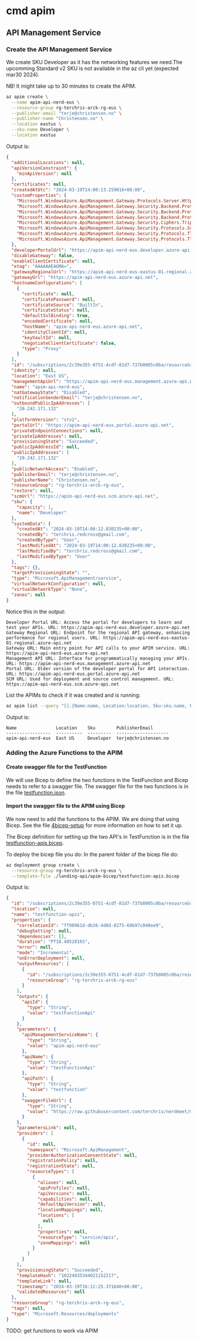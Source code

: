 # cmd apim

## API Management Service

### Create the API Management Service

We create SKU Developer as it has the networking features we need.The upcomming Standard v2 SKU is not available in the az cli yet (expected mar30 2024).

NB! It might take up to 30 minutes to create the APIM.

```bash
az apim create \
  --name apim-api-nerd-eus \
  --resource-group rg-terchris-arck-rg-eus \
  --publisher-email "terje@christensen.no" \
  --publisher-name "Christensen.no" \
  --location eastus \
  --sku-name Developer \
  --location eastus

```

Output is:

```json
{
  "additionalLocations": null,
  "apiVersionConstraint": {
    "minApiVersion": null
  },
  "certificates": null,
  "createdAtUtc": "2024-03-19T14:00:13.259016+00:00",
  "customProperties": {
    "Microsoft.WindowsAzure.ApiManagement.Gateway.Protocols.Server.Http2": "False",
    "Microsoft.WindowsAzure.ApiManagement.Gateway.Security.Backend.Protocols.Ssl30": "False",
    "Microsoft.WindowsAzure.ApiManagement.Gateway.Security.Backend.Protocols.Tls10": "False",
    "Microsoft.WindowsAzure.ApiManagement.Gateway.Security.Backend.Protocols.Tls11": "False",
    "Microsoft.WindowsAzure.ApiManagement.Gateway.Security.Ciphers.TripleDes168": "False",
    "Microsoft.WindowsAzure.ApiManagement.Gateway.Security.Protocols.Ssl30": "False",
    "Microsoft.WindowsAzure.ApiManagement.Gateway.Security.Protocols.Tls10": "False",
    "Microsoft.WindowsAzure.ApiManagement.Gateway.Security.Protocols.Tls11": "False"
  },
  "developerPortalUrl": "https://apim-api-nerd-eus.developer.azure-api.net",
  "disableGateway": false,
  "enableClientCertificate": null,
  "etag": "AAAAAAEAGMA=",
  "gatewayRegionalUrl": "https://apim-api-nerd-eus-eastus-01.regional.azure-api.net",
  "gatewayUrl": "https://apim-api-nerd-eus.azure-api.net",
  "hostnameConfigurations": [
    {
      "certificate": null,
      "certificatePassword": null,
      "certificateSource": "BuiltIn",
      "certificateStatus": null,
      "defaultSslBinding": true,
      "encodedCertificate": null,
      "hostName": "apim-api-nerd-eus.azure-api.net",
      "identityClientId": null,
      "keyVaultId": null,
      "negotiateClientCertificate": false,
      "type": "Proxy"
    }
  ],
  "id": "/subscriptions/2c39e355-0751-4cdf-81d7-737b0005c0ba/resourceGroups/rg-terchris-arck-rg-eus/providers/Microsoft.ApiManagement/service/apim-api-nerd-eus",
  "identity": null,
  "location": "East US",
  "managementApiUrl": "https://apim-api-nerd-eus.management.azure-api.net",
  "name": "apim-api-nerd-eus",
  "natGatewayState": "Disabled",
  "notificationSenderEmail": "terje@christensen.no",
  "outboundPublicIpAddresses": [
    "20.242.171.132"
  ],
  "platformVersion": "stv2",
  "portalUrl": "https://apim-api-nerd-eus.portal.azure-api.net",
  "privateEndpointConnections": null,
  "privateIpAddresses": null,
  "provisioningState": "Succeeded",
  "publicIpAddressId": null,
  "publicIpAddresses": [
    "20.242.171.132"
  ],
  "publicNetworkAccess": "Enabled",
  "publisherEmail": "terje@christensen.no",
  "publisherName": "Christensen.no",
  "resourceGroup": "rg-terchris-arck-rg-eus",
  "restore": null,
  "scmUrl": "https://apim-api-nerd-eus.scm.azure-api.net",
  "sku": {
    "capacity": 1,
    "name": "Developer"
  },
  "systemData": {
    "createdAt": "2024-03-19T14:00:12.830235+00:00",
    "createdBy": "terchris.redcross@gmail.com",
    "createdByType": "User",
    "lastModifiedAt": "2024-03-19T14:00:12.830235+00:00",
    "lastModifiedBy": "terchris.redcross@gmail.com",
    "lastModifiedByType": "User"
  },
  "tags": {},
  "targetProvisioningState": "",
  "type": "Microsoft.ApiManagement/service",
  "virtualNetworkConfiguration": null,
  "virtualNetworkType": "None",
  "zones": null
}
```

Notice this in the output:

```text
Developer Portal URL: Access the portal for developers to learn and test your APIs. URL: https://apim-api-nerd-eus.developer.azure-api.net
Gateway Regional URL: Endpoint for the regional API gateway, enhancing performance for regional users. URL: https://apim-api-nerd-eus-eastus-01.regional.azure-api.net
Gateway URL: Main entry point for API calls to your APIM service. URL: https://apim-api-nerd-eus.azure-api.net
Management API URL: Interface for programmatically managing your APIs. URL: https://apim-api-nerd-eus.management.azure-api.net
Portal URL: Older version of the developer portal for API interaction. URL: https://apim-api-nerd-eus.portal.azure-api.net
SCM URL: Used for deployment and source control management. URL: https://apim-api-nerd-eus.scm.azure-api.net
```

List the APIMs to check if it was created and is running:

```bash
az apim list --query "[].{Name:name, Location:location, Sku:sku.name, PublisherEmail:publisherEmail}" -o table
```

Output is:

```text
Name               Location    Sku        PublisherEmail
-----------------  ----------  ---------  --------------------
apim-api-nerd-eus  East US     Developer  terje@christensen.no
```

### Adding the Azure Functions to the APIM

#### Create swagger file for the TestFunction

We will use Bicep to define the two functions in the TestFunction and Bicep needs to refer to a swagger file.
The swagger file for the two functions is in the file [testfunction.json](./landing-api/swagger/testfunction.json).

#### Import the swagger file to the APIM using Bicep

We now need to add the functions to the APIM.
We are doing that using Bicep. See the file [4bicep-setup](./4bicep-setup.md) for more information on how to set it up.

The Bicep definition for setting up the two API's in TestFunction is in the file [testfunction-apis.bicep](./landing-api/apim-bicep/testfunction-apis.bicep).

To deploy the bicep file you do:
In the parent folder of the bicep file do:

```bash
az deployment group create \
  --resource-group rg-terchris-arck-rg-eus \
  --template-file ./landing-api/apim-bicep/testfunction-apis.bicep
```

Output is:

```json
{
  "id": "/subscriptions/2c39e355-0751-4cdf-81d7-737b0005c0ba/resourceGroups/rg-terchris-arck-rg-eus/providers/Microsoft.Resources/deployments/testfunction-apis",
  "location": null,
  "name": "testfunction-apis",
  "properties": {
    "correlationId": "ff90961d-db26-4d8d-8275-60b97c040ee9",
    "debugSetting": null,
    "dependencies": [],
    "duration": "PT18.4052816S",
    "error": null,
    "mode": "Incremental",
    "onErrorDeployment": null,
    "outputResources": [
      {
        "id": "/subscriptions/2c39e355-0751-4cdf-81d7-737b0005c0ba/resourceGroups/rg-terchris-arck-rg-eus/providers/Microsoft.ApiManagement/service/apim-api-nerd-eus/apis/testFunctionApi",
        "resourceGroup": "rg-terchris-arck-rg-eus"
      }
    ],
    "outputs": {
      "apiId": {
        "type": "String",
        "value": "testFunctionApi"
      }
    },
    "parameters": {
      "apiManagementServiceName": {
        "type": "String",
        "value": "apim-api-nerd-eus"
      },
      "apiName": {
        "type": "String",
        "value": "testFunctionApi"
      },
      "apiPath": {
        "type": "String",
        "value": "testfunction"
      },
      "swaggerFileUrl": {
        "type": "String",
        "value": "https://raw.githubusercontent.com/terchris/nerdmeet/main/nerdnet/landing-api/swagger/testfunction.json"
      }
    },
    "parametersLink": null,
    "providers": [
      {
        "id": null,
        "namespace": "Microsoft.ApiManagement",
        "providerAuthorizationConsentState": null,
        "registrationPolicy": null,
        "registrationState": null,
        "resourceTypes": [
          {
            "aliases": null,
            "apiProfiles": null,
            "apiVersions": null,
            "capabilities": null,
            "defaultApiVersion": null,
            "locationMappings": null,
            "locations": [
              null
            ],
            "properties": null,
            "resourceType": "service/apis",
            "zoneMappings": null
          }
        ]
      }
    ],
    "provisioningState": "Succeeded",
    "templateHash": "10224035344021152217",
    "templateLink": null,
    "timestamp": "2024-03-19T16:12:25.371840+00:00",
    "validatedResources": null
  },
  "resourceGroup": "rg-terchris-arck-rg-eus",
  "tags": null,
  "type": "Microsoft.Resources/deployments"
}
```


TODO: get functions to work via APIM
